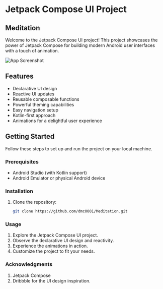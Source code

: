 # Jetpack Compose UI Project

## Meditation

Welcome to the Jetpack Compose UI project! This project showcases the power of Jetpack Compose for building modern Android user interfaces with a touch of animation. 

![App Screenshot]([https://dribbble.com/shots/15822493-Meditation-Mobile-App/attachments/7638426?mode=media](https://dribbble.com/shots/15822493-Meditation-Mobile-App/attachments/7638426?mode=media))

## Features

- Declarative UI design
- Reactive UI updates
- Reusable composable functions
- Powerful theming capabilities
- Easy navigation setup
- Kotlin-first approach
- Animations for a delightful user experience

## Getting Started

Follow these steps to set up and run the project on your local machine.

### Prerequisites

- Android Studio (with Kotlin support)
- Android Emulator or physical Android device

### Installation

1. Clone the repository:

   ```bash
   git clone https://github.com/dmc0001/Meditation.git
   ```


### Usage
1. Explore the Jetpack Compose UI project.
2. Observe the declarative UI design and reactivity.
3. Experience the animations in action.
4. Customize the project to fit your needs.

### Acknowledgments
1. Jetpack Compose
2. Dribbble for the UI design inspiration. 
